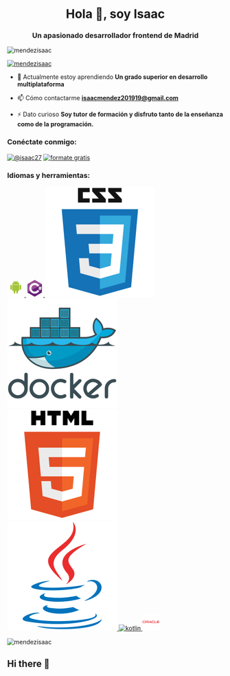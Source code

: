 <h1 align="center">Hola 👋, soy Isaac</h1>
<h3 align="center">Un apasionado desarrollador frontend de Madrid</h3>

<p align="left"> <img src="https://komarev.com/ghpvc/?username=mendezisaac&label=Profile%20views&color=0e75b6&style=flat" alt="mendezisaac" /> </p>

<p align="left"> <a href="https://github.com/ryo-ma/github-profile-trophy"><img src="https://github-profile-trophy.vercel.app/?username=mendezisaac" alt="mendezisaac" /></a> </p>

- 🌱 Actualmente estoy aprendiendo **Un grado superior en desarrollo multiplataforma**

- 📫 Cómo contactarme **isaacmendez201919@gmail.com**

- ⚡ Dato curioso **Soy tutor de formación y disfruto tanto de la enseñanza como de la programación.**

<h3 align="left">Conéctate conmigo:</h3>
<p align="left">
<a href="https://codepen.io/@isaac27" target="blank"><img align="center" src="https://raw.githubusercontent.com/rahuldkjain/github-profile-readme-generator/master/src/images/icons/Social/codepen.svg" alt="@isaac27" height="30" width="40" /></a>
<a href="https://instagram.com/formate gratis" target="blank"><img align="center" src="https://raw.githubusercontent.com/rahuldkjain/github-profile-readme-generator/master/src/images/icons/Social/instagram.svg" alt="formate gratis" height="30" width="40" /></a>
</p>

<h3 align="left">Idiomas y herramientas:</h3>
<p align="left"> <a href="https://developer.android.com" target="_blank" rel="noreferrer"> <img src="https://raw.githubusercontent.com/devicons/devicon/master/icons/android/android-original-wordmark.svg" alt="android" width="40" height="40"/> </a> <a href="https://www.w3schools.com/cs/" target="_blank" rel="noreferrer"> <img src="https://raw.githubusercontent.com/devicons/devicon/master/icons/csharp/csharp-original.svg" alt="csharp" width="40" height="40"/> </a> <a href="https://www.w3schools.com/css/" target="_blank" rel="noreferrer"> <img src="https://raw.githubusercontent.com/devicons/devicon/master/icons/css3/css3-original-wordmark.svg" alt="css3" ancho="40" alto="40"/> </a> <a href="https://www.docker.com/" destino="_blank" rel="noreferrer"> <img src="https://raw.githubusercontent.com/devicons/devicon/master/icons/docker/docker-original-wordmark.svg" alt="docker" ancho="40" alto="40"/> </a> <a href="https://www.w3.org/html/" destino="_blank" rel="noreferrer"> <img src="https://raw.githubusercontent.com/devicons/devicon/master/icons/html5/html5-original-wordmark.svg" alt="html5" ancho="40" alto="40"/> </a> <a href="https://www.java.com" destino="_blank" rel="noreferrer"> <img src="https://raw.githubusercontent.com/devicons/devicon/master/icons/java/java-original.svg" alt="java" ancho="40" alto="40"/> </a> <a href="https://kotlinlang.org" destino="_blank" rel="noreferrer"> <img src="https://www.vectorlogo.zone/logos/kotlinlang/kotlinlang-icon.svg" alt="kotlin" ancho="40" alto="40"/> </a> <a href="https://www.oracle.com/" destino="_blank" rel="noreferrer"> <img src="https://raw.githubusercontent.com/devicons/devicon/master/icons/oracle/oracle-original.svg" alt="oracle" width="40" height="40"/> </a> </p>

<p> <img align="center" src="https://github-readme-stats.vercel.app/api?username=mendezisaac&show_icons=true&locale=es" alt="mendezisaac" /></p>

## Hi there 👋

<!--
**MendezIsaac/MendezIsaac** is a ✨ _special_ ✨ repository because its `README.md` (this file) appears on your GitHub profile.

Here are some ideas to get you started:

- 🔭 I’m currently working on ...
- 🌱 I’m currently learning ...
- 👯 I’m looking to collaborate on ...
- 🤔 I’m looking for help with ...
- 💬 Ask me about ...
- 📫 How to reach me: ...
- 😄 Pronouns: ...
- ⚡ Fun fact: ...
-->
